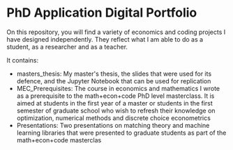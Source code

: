 # PhD Application Digital Portfolio
On this repository, you will find a variety of economics and coding projects I have designed independently. They reflect what I am able to do as a student, as a researcher and as a teacher.

It contains:
* masters_thesis: My master's thesis, the slides that were used for its defence, and the Jupyter Notebook that can be used for replication
* MEC_Prerequisites: The course in economics and mathematics I wrote as a prerequisite to the math+econ+code PhD level masterclass. It is aimed at students in the first year of a master or students in the first semester of graduate school who wish to refresh their knowledge on optimization, numerical methods and discrete choice econometrics
* Presentations: Two presentations on matching theory and machine learning libraries that were presented to graduate students as part of the math+econ+code masterclas
